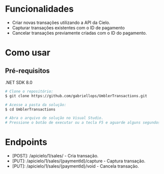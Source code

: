 # Funcionalidades

- Criar novas transações utilizando a API da Cielo.
- Capturar transações existentes com o ID de pagamento
- Cancelar transações previamente criadas com o ID do pagamento.

# Como usar

## Pré-requisitos 
.NET SDK 8.0

``` bash
# Clone o repositório:
$ git clone https://github.com/gabriellops/UmblerTransactions.git

# Acesse a pasta da solução:
$ cd UmblerTransactions

# Abra o arquivo de solução no Visual Studio.
# Pressione o botão de executar ou a tecla F5 e aguarde alguns segundos para que a aplicação seja iniciada.
```

# Endpoints

- [POST]: /apicielo/1/sales/ - Cria transação.
- [PUT]: /apicielo/1/sales/{paymentId}/capture - Captura transação.
- [PUT]: /apicielo/1/sales/{paymentId}/void - Cancela transação.
